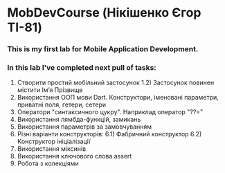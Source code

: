 # MobDevCourse (Нікішенко Єгор ТІ-81)

### This is my first lab for Mobile Application Development.
### In this lab I've completed next pull of tasks:

 1) Створити простий мобільний застосунок
    1.2) Застосунок повинен містити Ім’я Прізвище
 2) Використання ООП мови Dart. Конструктори, іменовані параметри, приватні поля, гетери, сетери
 3) Оператори "синтаксичного цукру". Наприклад оператор "??="
 4) Використання лямбда-функцій, замикань
 5) Використання параметрів за замовчуванням
 6) Різні варіанти конструкторів:
   6.1) Фабричний конструктор 
   6.2) Конструктор ініціалізації
 7) Використання міксинів
 8) Використання ключового слова assert
 9) Робота з колекціями
